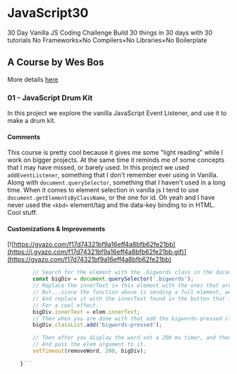 # JavaScript30

30 Day Vanilla JS Coding Challenge
Build 30 things in 30 days with 30 tutorials
No Frameworks×No Compilers×No Libraries×No Boilerplate

## A Course by Wes Bos

More details [here](https://javascript30.com/)

### 01 - JavaScript Drum Kit

In this project we explore the vanilla JavaScript Event Listener, and use it to make a drum kit. 

#### Comments

This course is pretty cool because it gives me some "light reading" while I work on bigger projects.
At the same time it reminds me of some concepts that I may have missed, or barely used.
In this project we used ```addEventListener```, something that I don't remember ever using in Vanilla.
Along with ```document.querySelector```, something that I haven't used in a long time. When it comes to element selection in vanilla js I tend to use ```document.getElementsByClassName```, or the one for id. Oh yeah and I have never used the ```<kbd>``` element/tag and the data-key binding to in HTML. Cool stuff.

#### Customizations & Improvements

[![https://gyazo.com/f17d74321bf9a16eff4a8bfb62fe21bb](https://i.gyazo.com/f17d74321bf9a16eff4a8bfb62fe21bb.gif)](https://gyazo.com/f17d74321bf9a16eff4a8bfb62fe21bb)

```javascript function showThoseWords(elem) { 
        // Search for the element with the .bigwords class in the document
        const bigDiv = document.querySelector('.bigwords');
        // Replace the innerText in this element with the ones that are being sent from the function above
        // But...since the function above is sending a full element, we need to drill down and only select innertext.
        // And replace it with the innerText found in the button that is being pressed.
        // For a cool effect.
        bigDiv.innerText = elem.innerText;
        // Then when you are done with that add the bigwords-pressed class to the bigDiv.
        bigDiv.classList.add('bigwords-pressed');

        // Then after you display the word set a 200 ms timer, and then run the removeWord function
        // And pass the elem argument to it.
        setTimeout(removeWord, 200, bigDiv);

    }```